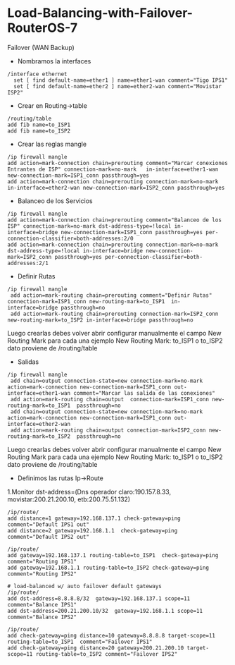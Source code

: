 # Load-Balancing-with-Failover-RouterOS-7
Failover (WAN Backup)

- Nombramos la interfaces 
```
/interface ethernet
  set [ find default-name=ether1 ] name=ether1-wan comment="Tigo IPS1"
  set [ find default-name=ether2 ] name=ether2-wan comment="Movistar ISP2"
 ```
- Crear en Routing->table
```
/routing/table
add fib name=to_ISP1
add fib name=to_ISP2
```

- Crear las reglas mangle

```
/ip firewall mangle
add action=mark-connection chain=prerouting comment="Marcar conexiones Entrantes de ISP" connection-mark=no-mark   in-interface=ether1-wan new-connection-mark=ISP1_conn passthrough=yes
add action=mark-connection chain=prerouting connection-mark=no-mark   in-interface=ether2-wan new-connection-mark=ISP2_conn passthrough=yes
```

- Balanceo de los Servicios
```
/ip firewall mangle
add action=mark-connection chain=prerouting comment="Balanceo de los ISP" connection-mark=no-mark dst-address-type=!local in-interface=bridge new-connection-mark=ISP1_conn passthrough=yes per-connection-classifier=both-addresses:2/0
add action=mark-connection chain=prerouting connection-mark=no-mark dst-address-type=!local in-interface=bridge new-connection-mark=ISP2_conn passthrough=yes per-connection-classifier=both-addresses:2/1
```
- Definir Rutas
```
/ip firewall mangle
 add action=mark-routing chain=prerouting comment="Definir Rutas" connection-mark=ISP1_conn new-routing-mark=to_ISP1  in-interface=bridge passthrough=no
 add action=mark-routing chain=prerouting connection-mark=ISP2_conn new-routing-mark=to_ISP2 in-interface=bridge passthrough=no
 ```
 Luego crearlas debes volver abrir configurar manualmente el campo New Routing Mark para cada una ejemplo New Routing Mark: to_ISP1 o to_ISP2 dato proviene de /routing/table 

- Salidas
```
/ip firewall mangle
 add chain=output connection-state=new connection-mark=no-mark action=mark-connection new-connection-mark=ISP1_conn out-interface=ether1-wan comment="Marcar las salida de las conexiones"
 add action=mark-routing chain=output  connection-mark=ISP1_conn new-routing-mark=to_ISP1  passthrough=no
 add chain=output connection-state=new connection-mark=no-mark action=mark-connection new-connection-mark=ISP1_conn out-interface=ether2-wan
 add action=mark-routing chain=output connection-mark=ISP2_conn new-routing-mark=to_ISP2  passthrough=no
```
Luego crearlas debes volver abrir configurar manualmente el campo New Routing Mark para cada una ejemplo New Routing Mark: to_ISP1 o to_ISP2 dato proviene de /routing/table 

- Definimos las rutas Ip->Route

1.Monitor dst-address=(Dns operador claro:190.157.8.33, movistar:200.21.200.10, etb:200.75.51.132) 

```
/ip/route/
add distance=1 gateway=192.168.137.1 check-gateway=ping comment="Default IPS1 out"
add distance=2 gateway=192.168.1.1  check-gateway=ping  comment="Default IPS2 out"

/ip/route/
add gateway=192.168.137.1 routing-table=to_ISP1  check-gateway=ping comment="Routing IPS1"
add gateway=192.168.1.1 routing-table=to_ISP2 check-gateway=ping comment="Routing IPS2"

# load-balanced w/ auto failover default gateways
/ip/route/
add dst-address=8.8.8.8/32  gateway=192.168.137.1 scope=11 comment="Balance IPS1"
add dst-address=200.21.200.10/32  gateway=192.168.1.1 scope=11 comment="Balance IPS2"

/ip/route/
add check-gateway=ping distance=10 gateway=8.8.8.8 target-scope=11 routing-table=to_ISP1  comment="Failover IPS1"
add check-gateway=ping distance=20 gateway=200.21.200.10 target-scope=11 routing-table=to_ISP2 comment="Failover IPS2"





```



